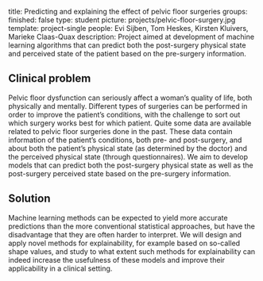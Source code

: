 title: Predicting and explaining the effect of pelvic floor surgeries
groups: 
finished: false
type: student
picture: projects/pelvic-floor-surgery.jpg
template: project-single
people: Evi Sijben, Tom Heskes, Kirsten Kluivers, Marieke Claas-Quax
description: Project aimed at development of machine learning algorithms that can predict both the post-surgery physical state and perceived state of the patient based on the pre-surgery information.

## Clinical problem

Pelvic floor dysfunction can seriously affect a woman’s quality of life, both physically and mentally. Different types of surgeries can be performed in order to improve the patient’s conditions, with the challenge to sort out which surgery works best for which patient. Quite some data are available related to pelvic floor surgeries done in the past. These data contain information of the patient’s conditions, both pre- and post-surgery, and about both the patient’s physical state (as determined by the doctor) and the perceived physical state (through questionnaires). We aim to develop models that can predict both the post-surgery physical state as well as the post-surgery perceived state based on the pre-surgery information.

## Solution
Machine learning methods can be expected to yield more accurate predictions than the more conventional statistical approaches, but have the disadvantage that they are often harder to interpret. We will design and apply novel methods for explainability, for example based on so-called shape values, and study to what extent such methods for explainability can indeed increase the usefulness of these models and improve their applicability in a clinical setting.

